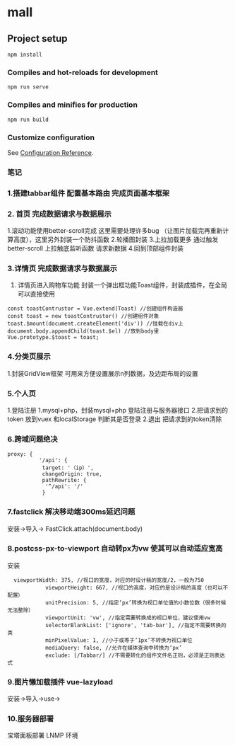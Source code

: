 # mall

## Project setup
```
npm install
```

### Compiles and hot-reloads for development
```
npm run serve
```

### Compiles and minifies for production
```
npm run build
```

### Customize configuration
See [Configuration Reference](https://cli.vuejs.org/config/).

### 笔记
### 1.搭建tabbar组件 配置基本路由  完成页面基本框架

### 2. 首页 完成数据请求与数据展示
  1.滚动功能使用better-scroll完成 这里需要处理许多bug （让图片加载完再重新计算高度），这里另外封装一个防抖函数
  2.轮播图封装
  3.上拉加载更多  通过触发better-scroll 上拉触底监听函数 请求新数据
  4.回到顶部组件封装
### 3.详情页  完成数据请求与数据展示
  1. 详情页进入购物车功能 封装一个弹出框功能Toast组件，封装成插件，在全局可以直接使用

    const toastContrustor = Vue.extend(Toast) //创建组件构造器
    const toast = new toastContrustor() //创建组件对象
    toast.$mount(document.createElement('div')) //挂载在div上
    document.body.appendChild(toast.$el) //放到body里
    Vue.prototype.$toast = toast;

### 4.分类页展示
  1.封装GridView框架 可用来方便设置展示n列数据，及边距布局的设置

### 5.个人页
  1.登陆注册
    1.mysql+php，封装mysql+php 登陆注册与服务器接口
    2.把请求到的token 放到vuex 和localStorage 判断其是否登录
  2.退出
    把请求到的token清除
    

### 6.跨域问题绝决
 ```
 proxy: {
           '/api': {
            target: '（ip）',
            changeOrigin: true,
            pathRewrite: {
             '^/api': '/'
            }
```
            
### 7.fastclick 解决移动端300ms延迟问题

安装->导入->
    FastClick.attach(document.body)

### 8.postcss-px-to-viewport 自动转px为vw 使其可以自动适应宽高

安装
```
  viewportWidth: 375, //视口的宽度，对应的时设计稿的宽度/2，一般为750
            viewportHeight: 667, //视口的高度，对应的是设计稿的高度（也可以不配置）
            unitPrecision: 5, //指定‘px’转换为视口单位值的小数位数（很多时候无法整除）
            viewportUnit: 'vw', //指定需要转换成的视口单位，建议使用vw
            selectorBlankList: ['ignore', 'tab-bar'], //指定不需要转换的类
            minPixelValue: 1, //小于或等于‘1px’不转换为视口单位
            mediaQuery: false, //允许在媒体查询中转换为‘px’
            exclude: [/Tabbar/] //不需要转化的组件文件名正则，必须是正则表达式
```
 ### 9.图片懒加载插件 vue-lazyload
 安装->导入->use-> <img :v-lazy="">
 
 ### 10.服务器部署
  宝塔面板部署 LNMP 环境
